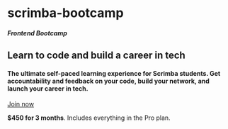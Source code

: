 # scrimba-bootcamp

<div class="hz-ak left hz_af"><h5 class="hz-al hz_af">Frontend Bootcamp</h5><h2 class="hz-am bg2 hz_af">Learn to code and build a career in tech</h2><h4 class="hz-an hz_af">The ultimate self-paced learning experience for Scrimba students. Get accountability and feedback on your code, build your network, and launch your career in tech.</h4><div class="hz-ao apply hz_af"><a class="hz-ap button hz_af" href="#bootcamp">Join now</a><p class="hz-aq small hz_af"><b class="hz-ar hz_af">$450 for 3 months</b>. Includes everything in the Pro plan.</p></div></div>
